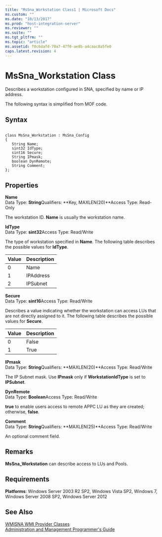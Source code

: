 ```yaml
---
title: "MsSna_Workstation Class1 | Microsoft Docs"
ms.custom: ""
ms.date: "10/13/2017"
ms.prod: "host-integration-server"
ms.reviewer: ""
ms.suite: ""
ms.tgt_pltfrm: ""
ms.topic: "article"
ms.assetid: f0c6dafd-70a7-47f0-ae8b-a4caac8a5fe0
caps.latest.revision: 4
---
```

# MsSna_Workstation Class
Describes a workstation configured in SNA, specified by name or IP address.  
  
 The following syntax is simplified from MOF code.  
  
## Syntax  
  
```  
  
class MsSna_Workstation : MsSna_Config  
{  
   String Name;  
   sint32 IdType;  
   sint16 Secure;  
   String IPmask;  
   boolean DynRemote;  
   String Comment;  
};  
```  
  
## Properties  
 **Name**  
 Data Type: **String**Qualifiers: **Key, MAXLEN(20)**Access Type: Read-Only  
  
 The workstation ID. **Name** is usually the workstation name.  
  
 **IdType**  
 Data Type: **sint32**Access Type: Read/Write  
  
 The type of workstation specified in **Name**. The following table describes the possible values for **IdType**.  
  
|Value|Description|  
|-----------|-----------------|  
|0|Name|  
|1|IPAddress|  
|2|IPSubnet|  
  
 **Secure**  
 Data Type: **sint16**Access Type: Read/Write  
  
 Describes a value indicating whether the workstation can access LUs that are not directly assigned to it. The following table describes the possible values for **Secure**.  
  
|Value|Description|  
|-----------|-----------------|  
|0|False|  
|1|True|  
  
 **IPmask**  
 Data Type: **String**Qualifiers: **MAXLEN(20)**Access Type: Read/Write  
  
 The IP Subnet mask. Use **IPmask** only if **WorkstationIdType** is set to **IPSubnet**.  
  
 **DynRemote**  
 Data Type: **Boolean**Access Type: Read/Write  
  
 **true** to enable users access to remote APPC LU as they are created; otherwise, **false**.  
  
 **Comment**  
 Data Type: **String**Qualifiers: **MAXLEN(25)**Access Type: Read/Write  
  
 An optional comment field.  
  
## Remarks  
 **MsSna_Workstation** can describe access to LUs and Pools.  
  
## Requirements  
 **Platforms**: Windows Server 2003 R2 SP2, Windows Vista SP2, Windows 7, Windows Server 2008 SP2, Windows Server 2012  
  
## See Also  
 [WMISNA WMI Provider Classes](../core/wmisna-wmi-provider-classes.md)   
 [Administration and Management Programmer's Guide](../Topic/Administration%20and%20Management%20Programmer's%20Guide1.md)